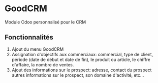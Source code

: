 # GoodCRM

Module Odoo personnalisé pour le CRM

## Fonctionnalités

1. Ajout du menu GoodCRM
2. Assignation d'objectifs aux commerciaux: commercial, type de client, période (date de début et date de fin), le produit ou article, le chiffre d'affaire, la nombre de ventes.
3. Ajout des informations sur le prospect: adresse, contact du prospect autres informations sur le prospect, son domaine d'activité, etc...
